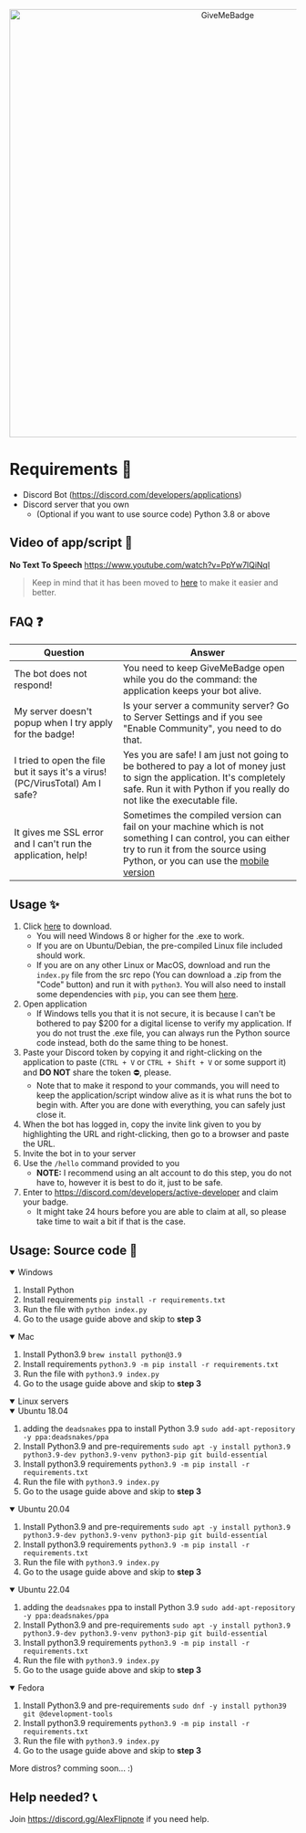 <p align="center">
  <img alt="GiveMeBadge" src="https://i.alexflipnote.dev/6DKsc2i.png" width="750px">
</p>

# Requirements 🧾
- Discord Bot (https://discord.com/developers/applications)
- Discord server that you own
  - (Optional if you want to use source code) Python 3.8 or above

## Video of app/script 📼
**No Text To Speech** https://www.youtube.com/watch?v=PpYw7lQiNqI
> Keep in mind that it has been moved to [here](https://github.com/AlexFlipnote/GiveMeBadge/releases) to make it easier and better.

## FAQ ❓
| Question | Answer |
| --- | --- |
| The bot does not respond! | You need to keep GiveMeBadge open while you do the command: the application keeps your bot alive.
| My server doesn't popup when I try apply for the badge! |  Is your server a community server? Go to Server Settings and if you see "Enable Community", you need to do that.
| I tried to open the file but it says it's a virus! (PC/VirusTotal) Am I safe? | Yes you are safe! I am just not going to be bothered to pay a lot of money just to sign the application. It's completely safe. Run it with Python if you really do not like the executable file. |
| It gives me SSL error and I can't run the application, help! | Sometimes the compiled version can fail on your machine which is not something I can control, you can either try to run it from the source using Python, or you can use the [mobile version](https://discordactivedev.vercel.app/)

## Usage ✨
1. Click [here](https://github.com/AlexFlipnote/GiveMeBadge/releases) to download.
   - You will need Windows 8 or higher for the .exe to work.
   - If you are on Ubuntu/Debian, the pre-compiled Linux file included should work.
   - If you are on any other Linux or MacOS, download and run the `index.py` file from the src repo (You can download a .zip from the "Code" button) and run it with `python3`. You will also need to install some dependencies with `pip`, you can see them [here](https://github.com/AlexFlipnote/GiveMeBadge/blob/master/requirements.txt).
2. Open application
   - If Windows tells you that it is not secure, it is because I can't be bothered to pay $200 for a digital license to verify my application. If you do not trust the .exe file, you can always run the Python source code instead, both do the same thing to be honest.
3. Paste your Discord token by copying it and right-clicking on the application to paste (`CTRL + V` or `CTRL + Shift + V` or some support it) and **DO NOT** share the token ⛔, please.
   - Note that to make it respond to your commands, you will need to keep the application/script window alive as it is what runs the bot to begin with. After you are done with everything, you can safely just close it.
4. When the bot has logged in, copy the invite link given to you by highlighting the URL and right-clicking, then go to a browser and paste the URL.
5. Invite the bot in to your server
6. Use the `/hello` command provided to you
   - **NOTE:** I recommend using an alt account to do this step, you do not have to, however it is best to do it, just to be safe.
7. Enter to https://discord.com/developers/active-developer and claim your badge.
   - It might take 24 hours before you are able to claim at all, so please take time to wait a bit if that is the case.

## Usage: Source code 🔧
<details open>
<summary>Windows</summary>

1. Install Python
2. Install requirements `pip install -r requirements.txt`
3. Run the file with `python index.py`
4. Go to the usage guide above and skip to **step 3**
</pre>
</details>

<details open>
<summary>Mac</summary>

1. Install Python3.9 `brew install python@3.9`
2. Install requirements `python3.9 -m pip install -r requirements.txt`
3. Run the file with `python3.9 index.py`
4. Go to the usage guide above and skip to **step 3**
</pre>
</details>

<details open>
<summary>Linux servers</summary>

<details open><summary>Ubuntu 18.04</summary>

1. adding the `deadsnakes` ppa to install Python 3.9 `sudo add-apt-repository -y ppa:deadsnakes/ppa`
2. Install Python3.9 and pre-requirements `sudo apt -y install python3.9 python3.9-dev python3.9-venv python3-pip git build-essential`
3. Install python3.9 requirements `python3.9 -m pip install -r requirements.txt`
4. Run the file with `python3.9 index.py`
5. Go to the usage guide above and skip to **step 3**

</details>

<details open><summary>Ubuntu 20.04</summary>

1. Install Python3.9 and pre-requirements `sudo apt -y install python3.9 python3.9-dev python3.9-venv python3-pip git build-essential`
2. Install python3.9 requirements `python3.9 -m pip install -r requirements.txt`
3. Run the file with `python3.9 index.py`
4. Go to the usage guide above and skip to **step 3**

</details>

<details open><summary>Ubuntu 22.04</summary>

1. adding the `deadsnakes` ppa to install Python 3.9 `sudo add-apt-repository -y ppa:deadsnakes/ppa`
2. Install Python3.9 and pre-requirements `sudo apt -y install python3.9 python3.9-dev python3.9-venv python3-pip git build-essential`
3. Install python3.9 requirements `python3.9 -m pip install -r requirements.txt`
4. Run the file with `python3.9 index.py`
5. Go to the usage guide above and skip to **step 3**

</details>


<details open><summary>Fedora</summary>

1. Install Python3.9 and pre-requirements `sudo dnf -y install python39 git @development-tools`
2. Install python3.9 requirements `python3.9 -m pip install -r requirements.txt`
3. Run the file with `python3.9 index.py`
4. Go to the usage guide above and skip to **step 3**

</details>

More distros?
comming soon... :)

</pre>
</details>

## Help needed? 📞
Join https://discord.gg/AlexFlipnote if you need help.
